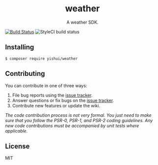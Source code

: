 
<h1 align="center"> weather </h1>

<p align="center"> A weather SDK.</p>

[![Build Status](https://travis-ci.org/zuiqiangqishao/weather.svg?branch=master)](https://travis-ci.org/zuiqiangqishao/weather)
![StyleCI build status](https://github.styleci.io/repos/175967085/shield) 


## Installing

```shell
$ composer require yishui/weather
```

## Contributing

You can contribute in one of three ways:

1. File bug reports using the [issue tracker](https://github.com/lt/weather/issues).
2. Answer questions or fix bugs on the [issue tracker](https://github.com/lt/weather/issues).
3. Contribute new features or update the wiki.

_The code contribution process is not very formal. You just need to make sure that you follow the PSR-0, PSR-1, and PSR-2 coding guidelines. Any new code contributions must be accompanied by unit tests where applicable._

## License

MIT
